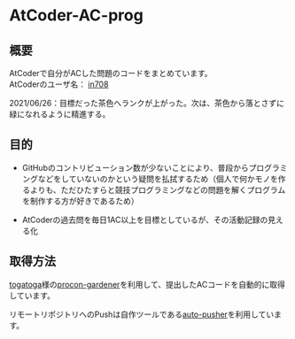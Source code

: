 # AtCoder-AC-prog

## 概要

AtCoderで自分がACした問題のコードをまとめています。  
AtCoderのユーザ名： [in708](https://atcoder.jp/users/in708)

2021/06/26：目標だった茶色へランクが上がった。次は、茶色から落とさずに緑になれるように精進する。

## 目的

* GitHubのコントリビューション数が少ないことにより、普段からプログラミングなどをしていないのかという疑問を払拭するため（個人で何かモノを作るよりも、ただひたすらと競技プログラミングなどの問題を解くプログラムを制作する方が好きであるため）

* AtCoderの過去問を毎日1AC以上を目標としているが、その活動記録の見える化

## 取得方法

[togatoga](https://github.com/togatoga)様の[procon-gardener](https://github.com/togatoga/procon-gardener)を利用して、提出したACコードを自動的に取得しています。

リモートリポジトリへのPushは自作ツールである[auto-pusher](https://github.com/i-708/auto-pusher)を利用しています。
